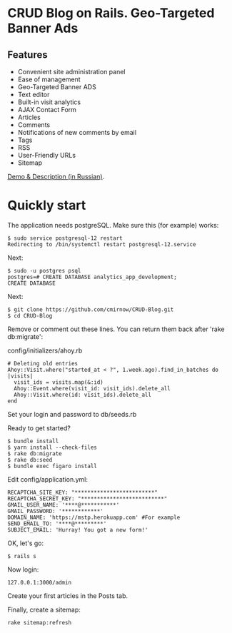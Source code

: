 # CRUD Blog on Rails. Geo-Targeted Banner Ads

## Features

* Convenient site administration panel
* Ease of management
* Geo-Targeted Banner ADS
* Text editor
* Built-in visit analytics
* AJAX Contact Form
* Articles
* Comments
* Notifications of new comments by email
* Tags
* RSS
* User-Friendly URLs
* Sitemap

[Demo & Description (in Russian)](https://mstp.herokuapp.com).

# Quickly start

The application needs postgreSQL. Make sure this (for example) works:

```
$ sudo service postgresql-12 restart
Redirecting to /bin/systemctl restart postgresql-12.service
```

Next:

```
$ sudo -u postgres psql
postgres=# CREATE DATABASE analytics_app_development;
CREATE DATABASE
```

Next:

```
$ git clone https://github.com/cmirnow/CRUD-Blog.git
$ cd CRUD-Blog
```

Remove or comment out these lines. You can return them back after 'rake db:migrate':

config/initializers/ahoy.rb
```
# Deleting old entries
Ahoy::Visit.where("started_at < ?", 1.week.ago).find_in_batches do |visits|
  visit_ids = visits.map(&:id)
  Ahoy::Event.where(visit_id: visit_ids).delete_all
  Ahoy::Visit.where(id: visit_ids).delete_all
end
```

Set your login and password to db/seeds.rb

Ready to get started?

```
$ bundle install
$ yarn install --check-files
$ rake db:migrate
$ rake db:seed
$ bundle exec figaro install
```

Edit config/application.yml:

```
RECAPTCHA_SITE_KEY: "*************************"
RECAPTCHA_SECRET_KEY: "**************************"
GMAIL_USER_NAME: '****@***********'
GMAIL_PASSWORD: '************'
DOMAIN_NAME: 'https://mstp.herokuapp.com' #For example
SEND_EMAIL_TO: '****@*********'
SUBJECT_EMAIL: 'Hurray! You got a new form!'
```

OK, let's go:

```
$ rails s
```

Now login:

```
127.0.0.1:3000/admin
```

Сreate your first articles in the Posts tab.

Finally, create a sitemap:

```
rake sitemap:refresh
```
